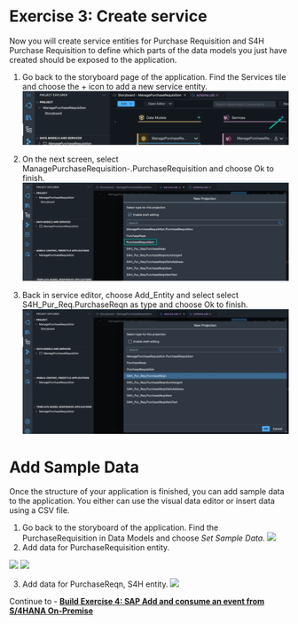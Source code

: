 # Exercise 3: Create service 

Now you will create service entities for Purchase Requisition and S4H Purchase Requisition to define which parts of the data models you just have created should be exposed to the application.

1. Go back to the storyboard page of the application. Find the Services tile and choose the + icon to add a new service entity.
![](images/Service_001.png)

2. On the next screen, select ManagePurchaseRequisition-<Your-User-ID>.PurchaseRequisition and choose Ok to finish.
![](images/Service_002.png)
3. Back in service editor, choose Add_Entity and select select S4H_Pur_Req.PurchaseReqn as type and choose Ok to finish.
![](images/Service_003.png)

# Add Sample Data
Once the structure of your application is finished, you can add sample data to the application. You either can use the visual data editor or insert data using a CSV file.
1. Go back to the storyboard of the application. Find the PurchaseRequisition in Data Models and choose *Set Sample Data*.
![](images/Sample_Data_001.png)
2. Add data for PurchaseRequisition entity.

![](images/Sample_Data_002.png)
![](images/Sample_Data_003.png)

3. Add data for PurchaseReqn, S4H entity.
![](images/Sample_Data_004.png)

Continue to - **[Build Exercise 4: SAP Add and consume an event from S/4HANA On-Premise](../../../buildcode/exercises/ex4/README.md)**



